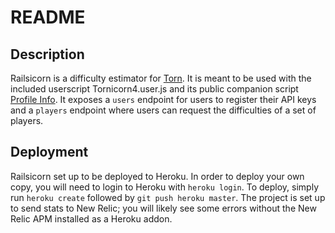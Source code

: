 # README

## Description

Railsicorn is a difficulty estimator for [Torn](https://www.torn.com). It is meant to be used with the included userscript Tornicorn4.user.js and its public companion script [Profile Info](https://greasyfork.org/en/scripts/33347-profile-info). It exposes a `users` endpoint for users to register their API keys and a `players` endpoint where users can request the difficulties of a set of players.

## Deployment

Railsicorn set up to be deployed to Heroku. In order to deploy your own copy, you will need to login to Heroku with `heroku login`. To deploy, simply run `heroku create` followed by `git push heroku master`. The project is set up to send stats to New Relic; you will likely see some errors without the New Relic APM installed as a Heroku addon.
